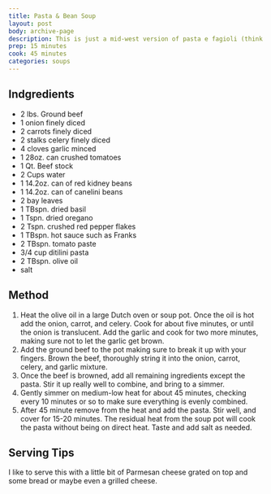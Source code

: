 ```yaml
---
title: Pasta & Bean Soup	
layout: post
body: archive-page
description: This is just a mid-west version of pasta e fagioli (think Olive Garden). It's really fast to make and is hearty enough to be a meal on it's own.	
prep: 15 minutes
cook: 45 minutes
categories: soups
---
```


## Indgredients
- 2 lbs. Ground beef
- 1 onion finely diced
- 2 carrots finely diced
- 2 stalks celery finely diced
- 4 cloves garlic minced
- 1 28oz. can crushed tomatoes
- 1 Qt. Beef stock
- 2 Cups water
- 1 14.2oz. can of red kidney beans
- 1 14.2oz. can of canelini beans
- 2 bay leaves
- 1 TBspn. dried basil
- 1 Tspn. dried oregano
- 2 Tspn. crushed red pepper flakes
- 1 TBspn. hot sauce such as Franks
- 2 TBspn. tomato paste
- 3/4 cup ditilini pasta
- 2 TBspn. olive oil
- salt

## Method
1. Heat the olive oil in a large Dutch oven or soup pot. Once the oil is hot add the onion, carrot, and celery. Cook for about five minutes, or until the onion is translucent. Add the garlic and cook for two more minutes, making sure not to let the garlic get brown.
2. Add the ground beef to the pot making sure to break it up with your fingers. Brown the beef, thoroughly string it into the onion, carrot, celery, and garlic mixture.
3. Once the beef is browned, add all remaining ingredients except the pasta. Stir it up really well to combine, and bring to a simmer.
4. Gently simmer on medium-low heat for about 45 minutes, checking every 10 minutes or so to make sure everything is evenly combined.
5. After 45 minute remove from the heat and add the pasta. Stir well, and cover for 15-20 minutes. The residual heat from the soup pot will cook the pasta without being on direct heat. Taste and add salt as needed.
 
## Serving Tips
I like to serve this with a little bit of Parmesan cheese grated on top and some bread or maybe even a grilled cheese.